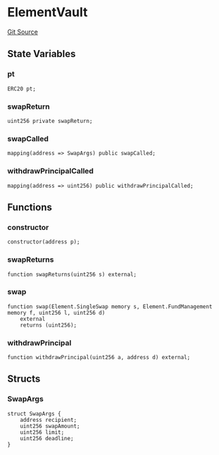 # ElementVault
[Git Source](https://github.com/Swivel-Finance/illuminate/blob/76b26ef748dc63cf89e3fa660df1bda262dcef15/src/mocks/ElementVault.sol)


## State Variables
### pt

```solidity
ERC20 pt;
```


### swapReturn

```solidity
uint256 private swapReturn;
```


### swapCalled

```solidity
mapping(address => SwapArgs) public swapCalled;
```


### withdrawPrincipalCalled

```solidity
mapping(address => uint256) public withdrawPrincipalCalled;
```


## Functions
### constructor


```solidity
constructor(address p);
```

### swapReturns


```solidity
function swapReturns(uint256 s) external;
```

### swap


```solidity
function swap(Element.SingleSwap memory s, Element.FundManagement memory f, uint256 l, uint256 d)
    external
    returns (uint256);
```

### withdrawPrincipal


```solidity
function withdrawPrincipal(uint256 a, address d) external;
```

## Structs
### SwapArgs

```solidity
struct SwapArgs {
    address recipient;
    uint256 swapAmount;
    uint256 limit;
    uint256 deadline;
}
```


